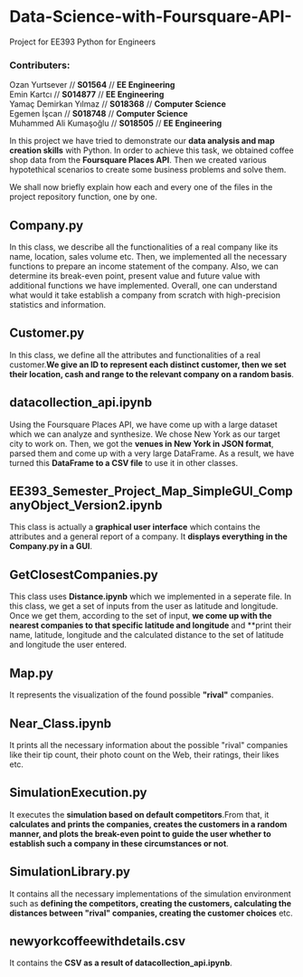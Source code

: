# Data-Science-with-Foursquare-API-
Project for EE393 Python for Engineers

### Contributers:

Ozan Yurtsever // **S01564** // **EE Engineering** <br/>
Emin Kartcı // **S014877** // **EE Engineering** <br/>
Yamaç Demirkan Yılmaz // **S018368** // **Computer Science** <br/>
Egemen İşcan // **S018748** // **Computer Science** <br/>
Muhammed Ali Kumaşoğlu // **S018505** // **EE Engineering**  <br/>

In this project we have tried to demonstrate our **data analysis and map creation skills** with Python. In order to achieve this task, we obtained coffee shop data from the **Foursquare Places API**. Then we created various hypotethical scenarios to create some business problems and solve them.

We shall now briefly explain how each and every one of the files in the project repository function, one by one.

## Company.py 

In this class, we describe all the functionalities of a real company like its name, location, sales volume etc. Then, we implemented all the necessary functions to prepare an income statement of the company. Also, we can determine its break-even point, present value and future value with additional functions we have implemented. Overall, one can understand what would it take establish a company from scratch with high-precision statistics and information.

## Customer.py

In this class, we define all the attributes and functionalities of a real customer.**We give an ID to represent each distinct customer, then we set their location, cash and range to the relevant company on a random basis**.

## datacollection_api.ipynb

Using the Foursquare Places API, we have come up with a large dataset which we can analyze and synthesize. We chose New York as our target city to work on. Then, we got the **venues in New York in JSON format**, parsed them and come up with a very large DataFrame. As a result, we have turned this **DataFrame to a CSV file** to use it in other classes.

## EE393_Semester_Project_Map_SimpleGUI_CompanyObject_Version2.ipynb

This class is actually a **graphical user interface** which contains the attributes and a general report of a company. It **displays everything in the Company.py in a GUI**.

## GetClosestCompanies.py

This class uses **Distance.ipynb** which we implemented in a seperate file. In this class, we get a set of inputs from the user as latitude and longitude. Once we get them, according to the set of input, **we come up with the nearest companies to that specific latitude and longitude** and **print their name, latitude, longitude and the calculated distance to the set of latitude and longitude the user entered.

## Map.py

It represents the visualization of the found possible **"rival"** companies.

## Near_Class.ipynb 

It prints all the necessary information about the possible "rival" companies like their tip count, their photo count on the Web, their ratings, their likes etc.

## SimulationExecution.py

It executes the **simulation based on default competitors**.From that, it **calculates and prints the companies, creates the customers in a random manner, and plots the break-even point to guide the user whether to establish such a company in these circumstances or not**.

## SimulationLibrary.py

It contains all the necessary implementations of the simulation environment such as **defining the competitors, creating the customers, calculating the distances between "rival" companies, creating the customer choices** etc.

## newyorkcoffeewithdetails.csv
It contains the **CSV as a result of datacollection_api.ipynb**.


